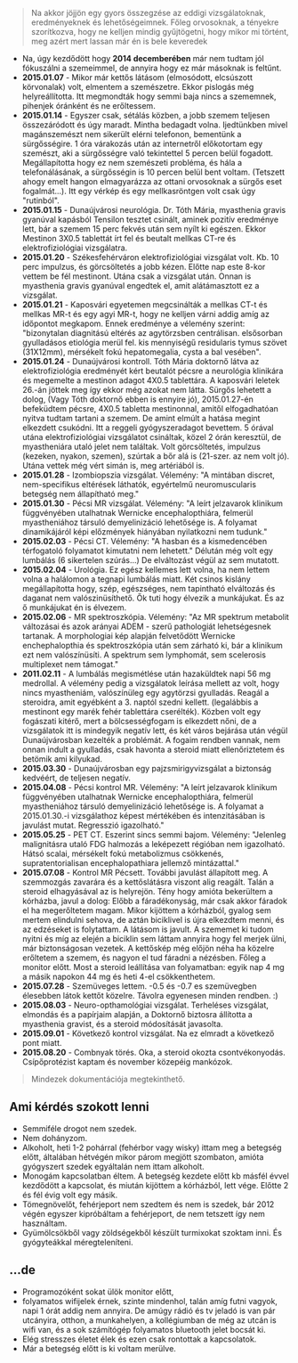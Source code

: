 > Na akkor jöjjön egy gyors összegzése az eddigi vizsgálatoknak, eredményeknek és lehetőségeimnek. Főleg orvosoknak, a tényekre szorítkozva, hogy ne kelljen mindig gyűjtögetni, hogy mikor mi történt, meg azért mert lassan már én is bele keveredek

- Na, úgy kezdődött hogy **2014 decemberében** már nem tudtam jól fókuszálni a szemeimmel, de annyira hogy ez már másoknak is feltűnt.
- **2015.01.07** - Mikor már kettős látásom (elmosódott, elcsúszott körvonalak) volt, elmentem a szemészetre. Ekkor pislogás még helyreállította. Itt megmondták hogy semmi baja nincs a szememnek, pihenjek óránként és ne erőltessem.
- **2015.01.14** - Egyszer csak, sétálás közben, a jobb szemem teljesen összezáródott és úgy maradt. Mintha bedagadt volna. Ijedtünkben mivel magánszemészt nem sikerült elérni telefonon, bementünk a sürgősségire. 1 óra várakozás után az internetről előkotortam egy szemészt, aki a sürgősségre való tekintettel 5 percen belül fogadott. Megállapította hogy ez nem szemészeti probléma, és hála a telefonálásának, a sürgősségin is 10 percen belül bent voltam. (Tetszett ahogy emelt hangon elmagyarázza az ottani orvosoknak a sürgős eset fogalmát...). Itt egy vérkép és egy mellkasröntgen volt csak úgy "rutinból".
- **2015.01.15** - Dunaújvárosi neurológia. Dr. Tóth Mária, myasthenia gravis gyanúval kapásból Tensilon tesztet csinált, aminek pozitív eredménye lett, bár a szemem 15 perc fekvés után sem nyílt ki egészen. Ekkor Mestinon 3X0.5 tablettát írt fel és beutalt mellkas CT-re és elektrofiziológiai vizsgálatra.
- **2015.01.20** - Székesfehérváron elektrofiziológiai vizsgálat volt. Kb. 10 perc impulzus, és görcsöltetés a jobb kézen. Előtte nap este 8-kor vettem be fél mestinont. Utána csak a vizsgálat után. Onnan is myasthenia gravis gyanúval engedtek el, amit alátámasztott ez a vizsgálat.
- **2015.01.21** - Kaposvári egyetemen megcsinálták a mellkas CT-t és mellkas MR-t és egy agyi MR-t, hogy ne kelljen várni addig amíg az időpontot megkapom. Ennek eredménye a vélemény szerint: "bizonytalan diagnitású eltérés az agytörzsben centrálisan. elsősorban gyulladásos etiológia merül fel. kis mennyiségű residularis tymus szövet (31X12mm), mérsékelt fokú hepatomegalia, cysta a bal vesében".
- **2015.01.24** - Dunaújvárosi kontroll. Tóth Mária doktornő látva az elektrofiziológia eredményét kért beutalót pécsre a neurológia klinikára és megemelte a mestinon adagot 4X0.5 tablettára. A kaposvári leletek 26.-án jöttek meg így ekkor még azokat nem látta.
Sürgős lehetett a dolog, (Vagy Tóth doktornő ebben is ennyire jó), 2015.01.27-én befeküdtem pécsre, 4X0.5 tabletta mestinonnal, amitől elfogadhatóan nyitva tudtam tartani a szemem. De amint elmúlt a hatása megint elkezdett csukódni. Itt a reggeli gyógyszeradagot bevettem. 5 órával utána elektrofiziológiai vizsgálatot csináltak, közel 2 órán keresztül, de myastheniára utaló jelet nem találtak. Volt görcsöltetés, impulzus (kezeken, nyakon, szemen), szúrtak a bőr alá is (21-szer. az nem volt jó). Utána vettek még vért simán is, meg artériából is.
- **2015.01.28** - Izombiopszia vizsgálat. Vélemény: "A mintában discret, nem-specifikus eltérések láthatók, egyértelmű neuromuscularis betegség nem állapítható meg."
- **2015.01.30** - Pécsi MR vizsgálat. Vélemény: "A leírt jelzavarok klinikum függvényében utalhatnak Wernicke encephalopthiára, felmerül myastheniához társuló demyelinizáció lehetősége is. A folyamat dinamikájáról képi előzmények hiányában nyilatkozni nem tudunk."
- **2015.02.03** - Pécsi CT. Vélemény: "A hasban és a kismedencében térfogatoló folyamatot kimutatni nem lehetett." Délután még volt egy lumbálás (6 sikertelen szúrás...) De elváltozást végül az sem mutatott.
- **2015.02.04** - Urológia. Ez egész kellemes lett volna, ha nem lettem volna a halálomon a tegnapi lumbálás miatt. Két csinos kislány megállapította hogy, szép, egészséges, nem tapintható elváltozás és daganat nem valószinüsíthető. Ők tuti hogy élvezik a munkájukat. És az ő munkájukat én is élvezem.
- **2015.02.06** - MR spektroszkópia. Vélemény: "Az MR spektrum metabolit változásai és azok arányai ADEM - szerű pathologiát lehetségesnek tartanak. A morphologiai kép alapján felvetődött Wernicke enchephalopthia és spektroszkópia után sem zárható ki, bár a klinikum ezt nem valószínüsíti. A spektrum sem lymphomát, sem scelerosis multiplexet nem támogat."
- **2011.02.11** - A lumbálás megismétlése után hazaküldtek napi 56 mg medrollal. A vélemény pedig a vizsgálatok leírása mellett az volt, hogy nincs myastheniám, valószínüleg egy agytörzsi gyulladás. Reagál a steroidra, amit egyébként a 3. naptól szedni kellett. (legalábbis a mestinont egy marék fehér tablettára cserélték).
Közben volt egy fogászati kitérő, mert a bölcsességfogam is elkezdett nőni, de a vizsgálatok itt is mindegyik negatív lett, és két város bejárása után végül Dunaújvárosban kezelték a problémát. A fogaim rendben vannak, nem onnan indult a gyulladás, csak havonta a steroid miatt ellenőriztetem és betömik ami kilyukad.
- **2015.03.30** - Dunaújvárosban egy pajzsmirigyvizsgálat a biztonság kedvéért, de teljesen negatív.
- **2015.04.08** - Pécsi kontrol MR. Vélemény: "A leírt jelzavarok klinikum függvényében utalhatnak Wernicke encephalopthiára, felmerül myastheniához társuló demyelinizáció lehetősége is. A folyamat a 2015.01.30.-i vizsgálathoz képest mértékében és intenzitásában is javulást mutat. Regresszió igazolható."
- **2015.05.25** - PET CT. Eszerint sincs semmi bajom. Vélemény: "JelenIeg malignitásra utaló FDG halmozás a leképezett régióban nem igazolható. Hátsó scalai, mérsékelt fokú metabolizmus csökkenés, supratentorialisan encephalopathiara jellemző mintázattal."
- **2015.07.08** - Kontrol MR Pécsett. További javulást állapított meg. A szemmozgás zavarára és a kettőslátásra viszont alig reagált. Talán a steroid elhagyásával az is helyrejön. Tény hogy amióta bekerültem a kórházba, javul a dolog:
Előbb a fáradékonyság, már csak akkor fáradok el ha megerőltetem magam. Mikor kijöttem a kórházból, gyalog sem mertem elindulni sehova, de aztán biciklivel is újra elkezdtem menni, és az edzéseket is folytattam.
A látásom is javult. A szememet ki tudom nyitni és míg az elején a biciklin sem láttam annyira hogy fel merjek ülni, már biztonságosan vezetek.
A kettőskép még előjön néha ha közelre erőltetem a szemem, és nagyon el tud fáradni a nézésben. Főleg a monitor előtt.
Most a steroid leállítása van folyamatban: egyik nap 4 mg a másik napokon 44 mg és heti 4-el csökkenthetem.
- **2015.07.28** - Szemüveges lettem. -0.5 és -0.7 es szemüvegben élesebben látok kettőt közelre. Távolra egyenesen minden rendben. :)
- **2015.08.03** - Neuro-opthamológiai vizsgálat. Terheléses vizsgálat, elmondás és a papírjaim alapján, a Doktornő biztosra állította a myasthenia gravist, és a steroid módosítását javasolta.
- **2015.09.01** - Következő kontrol vizsgálat. Na ez elmradt a következő pont miatt.
- **2015.08.20** - Combnyak törés. Oka, a steroid okozta csontvékonyodás. Csípőprotézist kaptam és november közepéig mankózok.

>Mindezek dokumentációja megtekinthető.

## Ami kérdés szokott lenni

- Semmiféle drogot nem szedek.
- Nem dohányzom.
- Alkoholt, heti 1-2 pohárral (fehérbor vagy wisky) ittam meg a betegség előtt, általában hétvégén mikor párom megjött szombaton, amióta gyógyszert szedek egyáltalán nem ittam alkoholt.
- Monogám kapcsolatban éltem. A betegség kezdete előtt kb másfél évvel kezdődött a kapcsolat, és miután kijöttem a kórházból, lett vége. Előtte 2 és fél évig volt egy másik.
- Tömegnövelőt, fehérjeport nem szedtem és nem is szedek, bár 2012 végén egyszer kipróbáltam a fehérjeport, de nem tetszett így nem használtam.
- Gyümölcsökből vagy zöldségekből készült turmixokat szoktam inni. És gyógyteákkal méregteleníteni.

## ...de

- Programozóként sokat ülök monitor előtt,
- folyamatos wifijelek érnek, szinte mindenhol, talán amíg futni vagyok, napi 1 órát addig nem annyira. De amúgy rádió és tv jeladó is van pár utcányira, otthon, a munkahelyen, a kollégiumban de még az utcán is wifi van, és a sok számítógép folyamatos bluetooth jelet bocsát ki.
- Elég stresszes életet élek és ezen csak rontottak a kapcsolatok.
- Már a betegség előtt is ki voltam merülve.